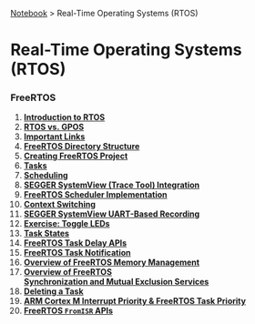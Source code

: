 <a href="../">Notebook</a> > Real-Time Operating Systems (RTOS)

# Real-Time Operating Systems (RTOS)



### FreeRTOS

1. **<a href="./introduction-to-rtos">Introduction to RTOS</a>**
1. **<a href="./rtos-vs-gpos">RTOS vs. GPOS</a>**
1. **<a href="./important-links">Important Links</a>**
1. **<a href="./freertos-directory-structure">FreeRTOS Directory Structure</a>**
1. **<a href="./creating-freertos-project">Creating FreeRTOS Project</a>**
1. **<a href="./tasks">Tasks</a>**
1. **<a href="./scheduling">Scheduling</a>**
1. **<a href="./segger-systemview-trace-tool-integration">SEGGER SystemView (Trace Tool) Integration</a>**
1. **<a href="./freertos-scheduler-implementation">FreeRTOS Scheduler Implementation</a>**
1. **<a href="./context-switching">Context Switching</a>**
1. **<a href="./segger-systemview-uart-based-recording">SEGGER SystemView UART-Based Recording</a>**
1. **<a href="./exercise-toggle-leds">Exercise: Toggle LEDs</a>**
1. **<a href="./task-states">Task States</a>**
1. **<a href="./freertos-task-delay-apis">FreeRTOS Task Delay APIs</a>**
1. **<a href="./freertos-task-notification">FreeRTOS Task Notification</a>**
1. **<a href="./overview-of-freertos-memory-management">Overview of FreeRTOS Memory Management</a>**
1. **<a href="./overview-of-freertos-synchronization-and-mutual-exclusion-services">Overview of FreeRTOS Synchronization and Mutual Exclusion Services</a>**
1. **<a href="./deleting-a-task">Deleting a Task</a>**
1. **<a href="./arm-cortex-m-interrupt-priority-and-freertos-task-priority">ARM Cortex M Interrupt Priority & FreeRTOS Task Priority</a>**
1. **<a href="./freertos-fromisr-apis">FreeRTOS `FromISR` APIs</a>**
